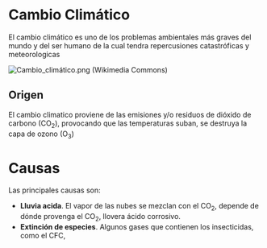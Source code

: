 # Cambio Climático

El cambio climático es uno de los problemas ambientales más graves del mundo y del ser humano de la cual tendra repercusiones catastróficas y meteorologicas

![Cambio_climático.png (Wikimedia Commons)](https://upload.wikimedia.org/wikipedia/commons/c/cc/Cambio_clim%C3%A1tico.png)

## Origen

El cambio climatico proviene de las emisiones y/o residuos de dióxido de carbono (CO<sub>2</sub>), provocando que las temperaturas suban, se destruya la capa de ozono (O<sub>3</sub>) 

# Causas

Las principales causas son:

- **Lluvia acida**. El vapor de las nubes se mezclan con el CO<sub>2</sub>, depende de dónde provenga el CO<sub>2</sub>, llovera ácido corrosivo.
- **Extinción de especies**. Algunos gases que contienen los insecticidas, como el CFC, 
